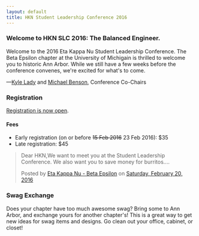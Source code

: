 ```yaml
---
layout: default
title: HKN Student Leadership Conference 2016
---
```


### Welcome to HKN SLC 2016: The Balanced Engineer.
Welcome to the 2016 Eta Kappa Nu Student Leadership Conference. The Beta Epsilon chapter at the University of Michigain
is thrilled to welcome you to historic Ann Arbor. While we still have a few weeks before the conference convenes, 
we're excited for what's to come.

—[Kyle Lady](mailto:chairs@hkn2016.com) and [Michael Benson](mailto:chairs@hkn2016.com), Conference Co-Chairs


### Registration
[Registration is now open](https://fs25.formsite.com/ieeevcep/form74/index.html?1452027086839).

#### Fees
 - Early registration (on or before <strike>15 Feb 2016</strike> 23 Feb 2016): $35
 - Late registration: $45

<div id="fb-root"></div><script>(function(d, s, id) {  var js, fjs = d.getElementsByTagName(s)[0];  if (d.getElementById(id)) return;  js = d.createElement(s); js.id = id;  js.src = "//connect.facebook.net/en_US/sdk.js#xfbml=1&version=v2.3";  fjs.parentNode.insertBefore(js, fjs);}(document, 'script', 'facebook-jssdk'));</script><div class="fb-post" data-href="https://www.facebook.com/IEEE.HKN/posts/1059532110777190" data-width="500"><div class="fb-xfbml-parse-ignore"><blockquote cite="https://www.facebook.com/IEEE.HKN/posts/1059532110777190"><p>Dear HKN,We want to meet you at the Student Leadership Conference. We also want you to save money for burritos....</p>Posted by <a href="https://www.facebook.com/HKNBE/">Eta Kappa Nu - Beta Epsilon</a> on&nbsp;<a href="https://www.facebook.com/IEEE.HKN/posts/1059532110777190">Saturday, February 20, 2016</a></blockquote></div></div>


### Swag Exchange
Does your chapter have too much awesome swag? Bring some to Ann Arbor, and exchange yours for another chapter's! This is a great way to get new ideas for swag items and designs. Go clean out your office, cabinet, or closet!
